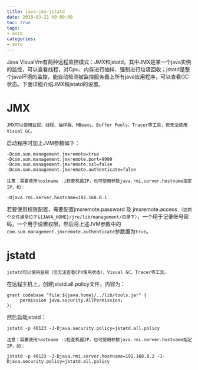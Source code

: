 ```yaml
---
title: java-jmx-jstatd
date: 2018-03-21 00:00:00
toc: true
tags:
- avro
categories:
- avro
---
```


Java VisualVm有两种远程监控模式：JMX和jstatd。其中JMX是某一个java实例的监控，可以查看线程，对Cpu、内存进行抽样、强制进行垃圾回收；jstatd是整个java环境的监控，能自动检测被监控服务器上所有java应用程序，可以查看GC状态。下面详细介绍JMX和jstatd的设置。

# JMX

`JMX可以使用监视、线程、抽样器、MBeans、Buffer Pools、Tracer等工具，但无法使用Visual GC。`

启动程序时加上JVM参数如下：

```shell
-Dcom.sun.management.jmxremote=true
-Dcom.sun.management.jmxremote.port=9999
-Dcom.sun.management.jmxremote.ssl=false
-Dcom.sun.management.jmxremote.authenticate=false
```

`注意：需要使用hostname -i检查机器IP，也可使用参数java.rmi.server.hostname指定IP，如：`

```shell
-Djava.rmi.server.hostname=192.168.0.1
```

若要使用权限配置，需要配置jmxremote.password 及 jmxremote.access `（这两个文件通常位于${JAVA_HOME}/jre/lib/management/目录下）`，一个用于记录账号密码，一个用于设置权限，然后将上述JVM参数中的`com.sun.management.jmxremote.authenticate`参数置为`true`。

# jstatd

`jstatd可以使用监视（但无法查看CPU使用状态）、Visual GC、Tracer等工具。`

在远程主机上，创建jstatd.all.policy文件，内容为：

```shell
grant codebase "file:${java.home}/../lib/tools.jar" {  
     permission java.security.AllPermission;
};
```

然后启动jstatd：

```shell
jstatd -p 40123 -J-Djava.security.policy=jstatd.all.policy
```

`注意：需要使用hostname -i检查机器IP，也可使用参数java.rmi.server.hostname指定IP，如：`

```shell
jstatd -p 40123 -J-Djava.rmi.server.hostname=192.168.0.2 -J-Djava.security.policy=jstatd.all.policy
```

